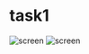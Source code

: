 # task1
![screen](https://cdn1.savepice.ru/uploads/2018/10/11/76e37fad882a816d39166ab0030c535a-full.png)
![screen](https://cdn1.savepice.ru/uploads/2018/10/11/8e74b659fb1e6aff0abd09c24524e415-full.png)
